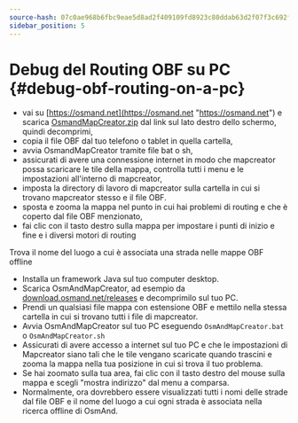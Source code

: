 ```yaml
---
source-hash: 07c0ae968b6fbc9eae5d8ad2f409109fd8923c80ddab63d2f07f3c692f96ba59
sidebar_position: 5
---
```


# Debug del Routing OBF su PC {#debug-obf-routing-on-a-pc}


- vai su [https://osmand.net](https://osmand.net "https://osmand.net") e scarica [OsmandMapCreator.zip](http://download.osmand.net/latest-night-build/OsmAndMapCreator-main.zip "http://download.osmand.net/latest-night-build/OsmAndMapCreator-main.zip") dal link sul lato destro dello schermo, quindi decomprimi,
- copia il file OBF dal tuo telefono o tablet in quella cartella,
- avvia OsmandMapCreator tramite file bat o sh,
- assicurati di avere una connessione internet in modo che mapcreator possa scaricare le tile della mappa, controlla tutti i menu e le impostazioni all'interno di mapcreator,
- imposta la directory di lavoro di mapcreator sulla cartella in cui si trovano mapcreator stesso e il file OBF.
- sposta e zooma la mappa nel punto in cui hai problemi di routing e che è coperto dal file OBF menzionato,
- fai clic con il tasto destro sulla mappa per impostare i punti di inizio e fine e i diversi motori di routing

Trova il nome del luogo a cui è associata una strada nelle mappe OBF offline
- Installa un framework Java sul tuo computer desktop.
- Scarica OsmAndMapCreator, ad esempio da [download.osmand.net/releases](https://download.osmand.net/releases/) e decomprimilo sul tuo PC.
- Prendi un qualsiasi file mappa con estensione OBF e mettilo nella stessa cartella in cui si trovano tutti i file di mapcreator.
- Avvia OsmAndMapCreator sul tuo PC eseguendo `OsmAndMapCreator.bat` o `OsmAndMapCreator.sh`
- Assicurati di avere accesso a internet sul tuo PC e che le impostazioni di Mapcreator siano tali che le tile vengano scaricate quando trascini e zooma la mappa nella tua posizione in cui si trova il tuo problema.
- Se hai zoomato sulla tua area, fai clic con il tasto destro del mouse sulla mappa e scegli "mostra indirizzo" dal menu a comparsa.
- Normalmente, ora dovrebbero essere visualizzati tutti i nomi delle strade dal file OBF e il nome del luogo a cui ogni strada è associata nella ricerca offline di OsmAnd.